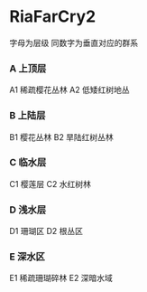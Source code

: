 # RiaFarCry2
字母为层级 同数字为垂直对应的群系

### A 上顶层
A1 稀疏樱花丛林
A2 低矮红树地丛

### B 上陆层
B1 樱花丛林
B2 旱陆红树丛林

### C 临水层
C1 樱莲层
C2 水红树林

### D 浅水层
D1 珊瑚区
D2 根丛区

### E 深水区
E1 稀疏珊瑚碎林
E2 深暗水域

